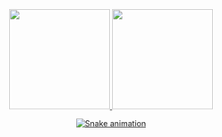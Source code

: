  
<div align="center">
  <a href="https://github.com/michelly-alves">
  <img height="180em" src="https://github-readme-stats.vercel.app/api/top-langs/?username=michelly-alves&layout=compact&langs_count=7&theme=dracula"/>
  <img height="180em" src="https://github-readme-stats.vercel.app/api?username=michelly-alves&show_icons=true&theme=dracula&include_all_commits=true&count_private=true"/>

  ![Snake animation](https://github.com/michelly-alves/michelly-alves/blob/output/github-contribution-grid-snake.svg)

  
</div>
